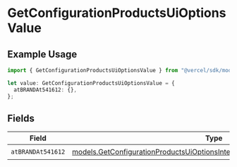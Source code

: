 # GetConfigurationProductsUiOptionsValue

## Example Usage

```typescript
import { GetConfigurationProductsUiOptionsValue } from "@vercel/sdk/models/getconfigurationproductsop.js";

let value: GetConfigurationProductsUiOptionsValue = {
  atBRANDAt541612: {},
};
```

## Fields

| Field                                                                                                                                                            | Type                                                                                                                                                             | Required                                                                                                                                                         | Description                                                                                                                                                      |
| ---------------------------------------------------------------------------------------------------------------------------------------------------------------- | ---------------------------------------------------------------------------------------------------------------------------------------------------------------- | ---------------------------------------------------------------------------------------------------------------------------------------------------------------- | ---------------------------------------------------------------------------------------------------------------------------------------------------------------- |
| `atBRANDAt541612`                                                                                                                                                | [models.GetConfigurationProductsUiOptionsIntegrationsResponseAtBRANDAt541612](../models/getconfigurationproductsuioptionsintegrationsresponseatbrandat541612.md) | :heavy_check_mark:                                                                                                                                               | N/A                                                                                                                                                              |